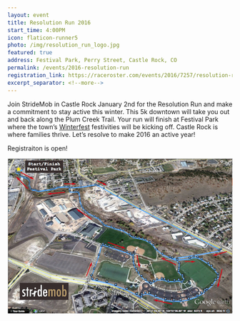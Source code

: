 ```yaml
---
layout: event
title: Resolution Run 2016
start_time: 4:00PM
icon: flaticon-runner5
photo: /img/resolution_run_logo.jpg
featured: true
address: Festival Park, Perry Street, Castle Rock, CO
permalink: /events/2016-resolution-run
registration_link: https://raceroster.com/events/2016/7257/resolution-run-5k
excerpt_separator: <!--more-->
---
```


Join StrideMob in Castle Rock January 2nd for the Resolution Run and make a commitment to stay active this winter. This 5k downtown will take you out and back along the Plum Creek Trail. Your run will finish at Festival Park where the town’s [Winterfest](http://www.crgov.com/2531/Season-of-the-Star) festivities will be kicking off. Castle Rock is where families thrive. Let’s resolve to make 2016 an active year!

Registraiton is open!
<!--more-->

<img src="/img/resolution_run_map.png" class="pure-img" alt="Course Map">
